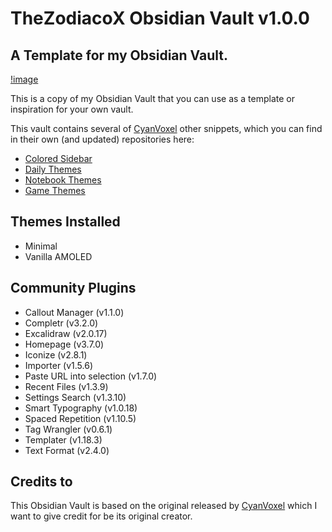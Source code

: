 # TheZodiacoX Obsidian Vault v1.0.0
## A Template for my Obsidian Vault.

[!image](/img/obsidian_view.jpg)

This is a copy of my Obsidian Vault that you can use as a template or inspiration for your own vault.

This vault contains several of [CyanVoxel](https://github.com/CyanVoxel/) other snippets, which you can find in their own (and updated) repositories here:
- [Colored Sidebar](https://github.com/CyanVoxel/Obsidian-Colored-Sidebar)
- [Daily Themes](https://github.com/CyanVoxel/Obsidian-Daily-Themes)
- [Notebook Themes](https://github.com/CyanVoxel/Obsidian-Notebook-Themes)
- [Game Themes](https://github.com/CyanVoxel/Obsidian-Game-Themes)

## Themes Installed

- Minimal
- Vanilla AMOLED

## Community Plugins

- Callout Manager (v1.1.0)
- Completr (v3.2.0)
- Excalidraw (v2.0.17)
- Homepage (v3.7.0)
- Iconize (v2.8.1)
- Importer (v1.5.6)
- Paste URL into selection (v1.7.0)
- Recent Files (v1.3.9)
- Settings Search (v1.3.10)
- Smart Typography (v1.0.18)
- Spaced Repetition (v1.10.5)
- Tag Wrangler (v0.6.1)
- Templater (v1.18.3)
- Text Format (v2.4.0)

## Credits to
This Obsidian Vault is based on the original released by [CyanVoxel](https://github.com/CyanVoxel/) which I want to give credit for be its original creator.